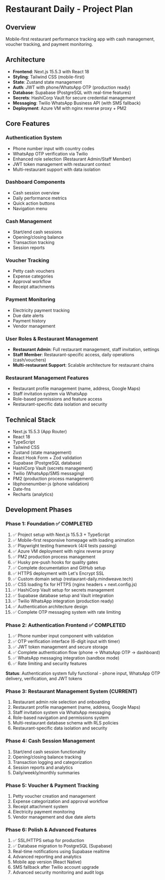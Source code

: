 # Restaurant Daily - Project Plan

## Overview
Mobile-first restaurant performance tracking app with cash management, voucher tracking, and payment monitoring.

## Architecture
- **Frontend**: Next.js 15.5.3 with React 18
- **Styling**: Tailwind CSS (mobile-first)
- **State**: Zustand state management
- **Auth**: JWT with phone/WhatsApp OTP (production ready)
- **Database**: Supabase (PostgreSQL with real-time features)
- **Secrets**: HashiCorp Vault for secure credential management
- **Messaging**: Twilio WhatsApp Business API (with SMS fallback)
- **Deployment**: Azure VM with nginx reverse proxy + PM2

## Core Features

### Authentication System
- Phone number input with country codes
- WhatsApp OTP verification via Twilio
- Enhanced role selection (Restaurant Admin/Staff Member)
- JWT token management with restaurant context
- Multi-restaurant support with data isolation

### Dashboard Components
- Cash session overview
- Daily performance metrics
- Quick action buttons
- Navigation menu

### Cash Management
- Start/end cash sessions
- Opening/closing balance
- Transaction tracking
- Session reports

### Voucher Tracking
- Petty cash vouchers
- Expense categories
- Approval workflow
- Receipt attachments

### Payment Monitoring
- Electricity payment tracking
- Due date alerts
- Payment history
- Vendor management

### User Roles & Restaurant Management
- **Restaurant Admin**: Full restaurant management, staff invitation, settings
- **Staff Member**: Restaurant-specific access, daily operations (cash/vouchers)
- **Multi-restaurant Support**: Scalable architecture for restaurant chains

### Restaurant Management Features
- Restaurant profile management (name, address, Google Maps)
- Staff invitation system via WhatsApp
- Role-based permissions and feature access
- Restaurant-specific data isolation and security

## Technical Stack
- Next.js 15.5.3 (App Router)
- React 18
- TypeScript
- Tailwind CSS
- Zustand (state management)
- React Hook Form + Zod validation
- Supabase (PostgreSQL database)
- HashiCorp Vault (secrets management)
- Twilio (WhatsApp/SMS messaging)
- PM2 (production process management)
- libphonenumber-js (phone validation)
- Date-fns
- Recharts (analytics)

## Development Phases

### Phase 1: Foundation ✅ COMPLETED
1. ✅ Project setup with Next.js 15.5.3 + TypeScript
2. ✅ Mobile-first responsive homepage with loading animation
3. ✅ Playwright testing framework (4/4 tests passing)
4. ✅ Azure VM deployment with nginx reverse proxy
5. ✅ PM2 production process management
6. ✅ Husky pre-push hooks for quality gates
7. ✅ Complete documentation and GitHub setup
8. ✅ HTTPS deployment with Let's Encrypt SSL
9. ✅ Custom domain setup (restaurant-daily.mindweave.tech)
10. ✅ CSS loading fix for HTTPS (nginx headers + next.config.js)
11. ✅ HashiCorp Vault setup for secrets management
12. ✅ Supabase database setup and Vault integration
13. ✅ Twilio WhatsApp integration (production ready)
14. ✅ Authentication architecture design
15. ✅ Complete OTP messaging system with rate limiting

### Phase 2: Authentication Frontend ✅ COMPLETED
1. ✅ Phone number input component with validation
2. ✅ OTP verification interface (6-digit input with timer)
3. ✅ JWT token management and secure storage
4. ✅ Complete authentication flow (phone → WhatsApp OTP → dashboard)
5. ✅ WhatsApp messaging integration (sandbox mode)
6. ✅ Rate limiting and security features

**Status**: Authentication system fully functional - phone input, WhatsApp OTP delivery, verification, and JWT tokens

### Phase 3: Restaurant Management System (CURRENT)
1. Restaurant admin role selection and onboarding
2. Restaurant profile management (name, address, Google Maps)
3. Staff invitation system via WhatsApp messaging
4. Role-based navigation and permissions system
5. Multi-restaurant database schema with RLS policies
6. Restaurant-specific data isolation and security

### Phase 4: Cash Session Management
1. Start/end cash session functionality
2. Opening/closing balance tracking
3. Transaction logging and categorization
4. Session reports and analytics
5. Daily/weekly/monthly summaries

### Phase 5: Voucher & Payment Tracking
1. Petty voucher creation and management
2. Expense categorization and approval workflow
3. Receipt attachment system
4. Electricity payment monitoring
5. Vendor management and due date alerts

### Phase 6: Polish & Advanced Features
1. ✅ SSL/HTTPS setup for production
2. ✅ Database migration to PostgreSQL (Supabase)
3. Real-time notifications using Supabase realtime
4. Advanced reporting and analytics
5. Mobile app version (React Native)
6. SMS fallback after Twilio account upgrade
7. Advanced security monitoring and audit logs